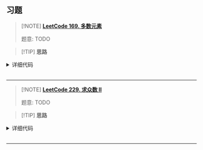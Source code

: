## 习题

> [!NOTE] **[LeetCode 169. 多数元素](https://leetcode-cn.com/problems/majority-element/)**
> 
> 题意: TODO

> [!TIP] **思路**
> 
> 

<details>
<summary>详细代码</summary>
<!-- tabs:start -->

##### **C++ 1**

```cpp
class Solution {
public:
    int majorityElement(vector<int>& nums) {
        int r, c = 0;
        for (auto x: nums)
            if (!c) r = x, c = 1;
            else if (r == x) c ++ ;
            else c -- ;
        return r;
    }
};
```

##### **C++ 2**

```cpp
class Solution {
public:
    int majorityElement(vector<int>& nums) {
        int n = nums.size();
        int res = nums[0], vote = 1;
        for (int i = 1; i < n; ++ i ) {
            if (nums[i] != res) {
                -- vote ;
                if (!vote) {
                    vote = 1;
                    res = nums[i];
                }
            } else
                ++ vote ;
        }
        return res;
    }
};
```

##### **Python**

```python
# 投票计数法
class Solution:
    def twoSum(self, arr: List[int], target: int) -> List[int]:
        n = len(arr)
        sumn = 0
        l, r = 0, n - 1
        while l < r:
            sumn = arr[l] + arr[r]
            if sumn > target:
                r -= 1
            elif sumn < target:
                l += 1
            else:return [l + 1, r + 1]
        return [-1, -1]
```

<!-- tabs:end -->
</details>

<br>

* * *

> [!NOTE] **[LeetCode 229. 求众数 II](https://leetcode-cn.com/problems/majority-element-ii/)**
> 
> 题意: TODO

> [!TIP] **思路**
> 
> 

<details>
<summary>详细代码</summary>
<!-- tabs:start -->

##### **C++**

```cpp
class Solution {
public:
    vector<int> majorityElement(vector<int>& nums) {
        int r1, r2, c1 = 0, c2 = 0;
        for (auto x: nums)
            if (c1 && x == r1) c1 ++ ;
            else if (c2 && x == r2) c2 ++ ;
            else if (!c1) r1 = x, c1 ++ ;
            else if (!c2) r2 = x, c2 ++ ;
            else c1 --, c2 -- ;
        c1 = 0, c2 = 0;
        for (auto x: nums)
            if (x == r1) c1 ++ ;
            else if (x == r2) c2 ++ ;

        vector<int> res;
        int n = nums.size();
        if (c1 > n / 3) res.push_back(r1);
        if (c2 > n / 3) res.push_back(r2);
        return res;
    }
};
```

##### **Python**

```python

```

<!-- tabs:end -->
</details>

<br>

* * *